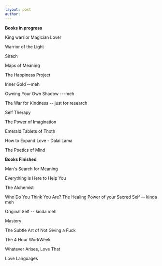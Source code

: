 ```yaml
---
layout: post
author:
---
```


__Books in progress__

King warrior Magician Lover

Warrior of the Light

Sirach

Maps of Meaning

The Happiness Project

Inner Gold --meh

Owning Your Own Shadow ---meh


The War for Kindness -- just for research

Self Therapy

The Power of Imagination

Emerald Tablets of Thoth

How to Expand Love - Dalai Lama

The Poetics of Mind


__Books Finished__

Man's Search for Meaning

Everything is Here to Help You

The Alchemist

Who Do You Think You Are? The Healing Power of your Sacred Self  -- kinda meh

Original Self -- kinda meh

Mastery

The Subtle Art of Not Giving a Fuck

The 4 Hour WorkWeek

Whatever Arises, Love That

Love Languages
